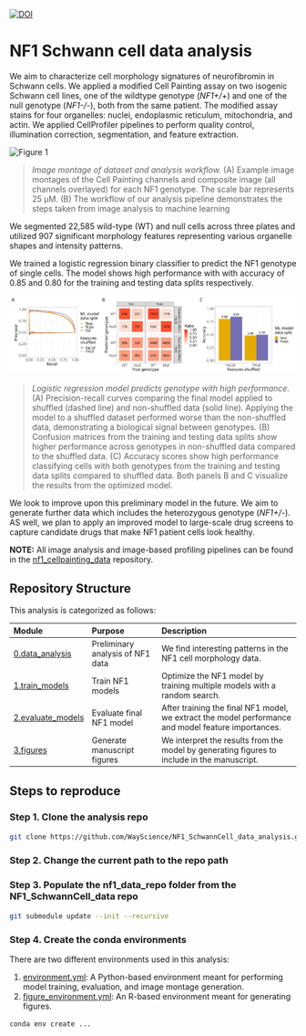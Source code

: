 [![DOI](https://zenodo.org/badge/624947909.svg)](https://zenodo.org/doi/10.5281/zenodo.13352211)

# NF1 Schwann cell data analysis

We aim to characterize cell morphology signatures of neurofibromin in Schwann cells.
We applied a modified Cell Painting assay on two isogenic Schwann cell lines, one of the wildtype genotype (*NF1+/+*) and one of the null genotype (*NF1-/-*), both from the same patient.
The modified assay stains for four organelles: nuclei, endoplasmic reticulum, mitochondria, and actin.
We applied CellProfiler pipelines to perform quality control, illumination correction, segmentation, and feature extraction.

![Figure 1](./3.figures/figures/main_figure_1_workflow.png)
> *Image montage of dataset and analysis workflow.* (A) Example image montages of the Cell Painting channels and composite image (all channels overlayed) for each NF1 genotype. The scale bar represents 25 μM. (B) The workflow of our analysis pipeline demonstrates the steps taken from image analysis to machine learning

We segmented 22,585 wild-type (WT) and null cells across three plates and utilized 907 significant morphology features representing various organelle shapes and intensity patterns.

We trained a logistic regression binary classifier to predict the NF1 genotype of single cells.
The model shows high performance with with accuracy of 0.85 and 0.80 for the training and testing data splits respectively.

![Figure 3](./3.figures/figures/main_figure_3_model_eval.png)
> *Logistic regression model predicts genotype with high performance.* (A) Precision-recall curves comparing the final model applied to shuffled (dashed line) and non-shuffled data (solid line). Applying the model to a shuffled dataset performed worse than the non-shuffled data, demonstrating a biological signal between genotypes. (B) Confusion matrices from the training and testing data splits show higher performance across genotypes in non-shuffled data compared to the shuffled data. (C) Accuracy scores show high performance classifying cells with both genotypes from the training and testing data splits compared to shuffled data. Both panels B and C visualize the results from the optimized model.

We look to improve upon this preliminary model in the future.
We aim to generate further data which includes the heterozygous genotype (*NF1+/-*).
AS well, we plan to apply an improved model to large-scale drug screens to capture candidate drugs that make NF1 patient cells look healthy.

**NOTE:** All image analysis and image-based profiling pipelines can be found in the [nf1_cellpainting_data](https://github.com/WayScience/NF1_SchwannCell_data_analysis) repository.

## Repository Structure

This analysis is categorized as follows:

| Module | Purpose | Description |
| :---- | :----- | :---------- |
| [0.data_analysis](./0.data_analysis/) | Preliminary analysis of NF1 data | We find interesting patterns in the NF1 cell morphology data. |
| [1.train_models](./1.train_models/) | Train NF1 models | Optimize the NF1 model by training multiple models with a random search. |
| [2.evaluate_models](./2.evaluate_models/) | Evaluate final NF1 model | After training the final NF1 model, we extract the model performance and model feature importances. |
| [3.figures](./3.figures/) | Generate manuscript figures | We interpret the results from the model by generating figures to include in the manuscript. |

## Steps to reproduce

### Step 1. Clone the analysis repo

```sh
git clone https://github.com/WayScience/NF1_SchwannCell_data_analysis.git
```

### Step 2. Change the current path to the repo path

### Step 3. Populate the nf1_data_repo folder from the NF1_SchwannCell_data repo

```sh
git submodule update --init --recursive
```

### Step 4. Create the conda environments

There are two different environments used in this analysis:

1. [environment.yml](./environment.yml): A Python-based environment meant for performing model training, evaluation, and image montage generation.
2. [figure_environment.yml](./figure_environment.yml): An R-based environment meant for generating figures.

```sh
conda env create ...
```
